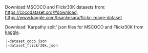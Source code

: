 Download MSCOCO and Flickr30K datasets from: https://cocodataset.org/#download, https://www.kaggle.com/hsankesara/flickr-image-dataset

Download 'Karpathy split' json files for MSCOCO and Flickr30K from [kaggle](https://www.kaggle.com/datasets/shtvkumar/karpathy-splits).
```
|-dataset_coco.json
|-dataset_flickr30k.json
```